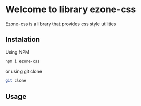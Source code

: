 # Welcome to library ezone-css
Ezone-css is a library that provides css style utilities

## Instalation
Using NPM 
```sh
npm i ezone-css
```
or using git clone
```sh
git clone 
```


## Usage
